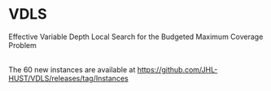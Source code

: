 # VDLS
Effective Variable Depth Local Search for the Budgeted Maximum Coverage Problem </br> </br>

The 60 new instances are available at https://github.com/JHL-HUST/VDLS/releases/tag/Instances
